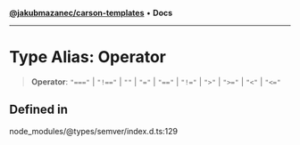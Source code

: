 [**@jakubmazanec/carson-templates**](../../../README.md) • **Docs**

---

# Type Alias: Operator

> **Operator**: `"==="` \| `"!=="` \| `""` \| `"="` \| `"=="` \| `"!="` \| `">"` \| `">="` \| `"<"`
> \| `"<="`

## Defined in

node_modules/@types/semver/index.d.ts:129

